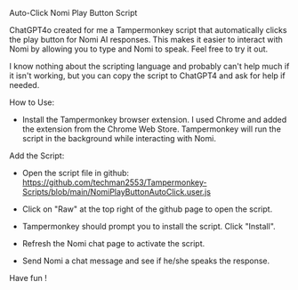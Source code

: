 Auto-Click Nomi Play Button Script


ChatGPT4o created for me a Tampermonkey script that automatically clicks the play button for Nomi AI responses. This makes it easier to interact with Nomi by allowing you to type and Nomi to speak.  Feel free to try it out.  

I know nothing about the scripting language and probably can't help much if it isn't working, but you can copy the script to ChatGPT4 and ask for help if needed.


How to Use:

-  Install the Tampermonkey browser extension.  I used Chrome and added the extension from the Chrome Web Store.  Tampermonkey will run the script in the background while interacting with Nomi.


Add the Script:

-  Open the script file in github:    https://github.com/techman2553/Tampermonkey-Scripts/blob/main/NomiPlayButtonAutoClick.user.js

-  Click on "Raw" at the top right of the github page to open the script.

-  Tampermonkey should prompt you to install the script. Click "Install".

-  Refresh the Nomi chat page to activate the script.

-  Send Nomi a chat message and see if he/she speaks the response.

Have fun !
